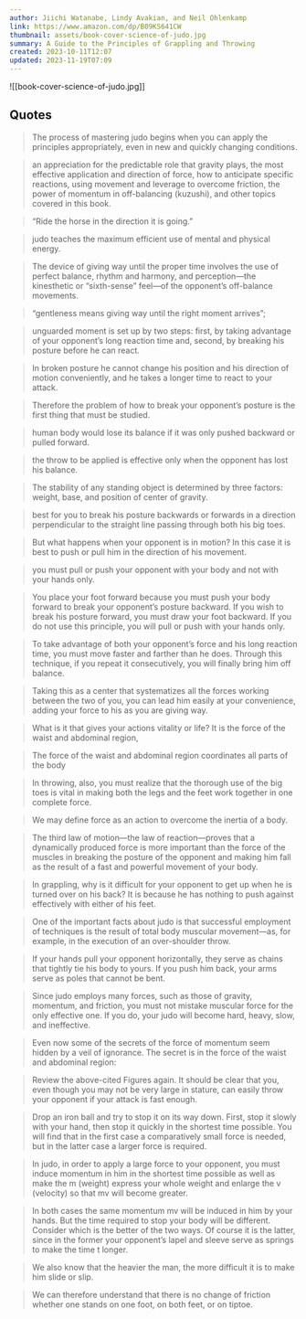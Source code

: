 ```yaml
---
author: Jiichi Watanabe, Lindy Avakian, and Neil Ohlenkamp
link: https://www.amazon.com/dp/B09KS641CW
thumbnail: assets/book-cover-science-of-judo.jpg
summary: A Guide to the Principles of Grappling and Throwing
created: 2023-10-11T12:07
updated: 2023-11-19T07:09
---
```

![[book-cover-science-of-judo.jpg]]
## Quotes
 > The process of mastering judo begins when you can apply the principles appropriately, even in new and quickly changing conditions.

> an appreciation for the predictable role that gravity plays, the most effective application and direction of force, how to anticipate specific reactions, using movement and leverage to overcome friction, the power of momentum in off-balancing (kuzushi), and other topics covered in this book.

> “Ride the horse in the direction it is going.”

> judo teaches the maximum efficient use of mental and physical energy.

> The device of giving way until the proper time involves the use of perfect balance, rhythm and harmony, and perception—the kinesthetic or “sixth-sense” feel—of the opponent’s off-balance movements.

> “gentleness means giving way until the right moment arrives”;

> unguarded moment is set up by two steps: first, by taking advantage of your opponent’s long reaction time and, second, by breaking his posture before he can react.

> In broken posture he cannot change his position and his direction of motion conveniently, and he takes a longer time to react to your attack.

> Therefore the problem of how to break your opponent’s posture is the first thing that must be studied.

> human body would lose its balance if it was only pushed backward or pulled forward.

> the throw to be applied is effective only when the opponent has lost his balance.

> The stability of any standing object is determined by three factors: weight, base, and position of center of gravity.

> best for you to break his posture backwards or forwards in a direction perpendicular to the straight line passing through both his big toes.

> But what happens when your opponent is in motion? In this case it is best to push or pull him in the direction of his movement.

> you must pull or push your opponent with your body and not with your hands only.

> You place your foot forward because you must push your body forward to break your opponent’s posture backward. If you wish to break his posture forward, you must draw your foot backward. If you do not use this principle, you will pull or push with your hands only.

> To take advantage of both your opponent’s force and his long reaction time, you must move faster and farther than he does. Through this technique, if you repeat it consecutively, you will finally bring him off balance.

> Taking this as a center that systematizes all the forces working between the two of you, you can lead him easily at your convenience, adding your force to his as you are giving way.

> What is it that gives your actions vitality or life? It is the force of the waist and abdominal region,

> The force of the waist and abdominal region coordinates all parts of the body

> In throwing, also, you must realize that the thorough use of the big toes is vital in making both the legs and the feet work together in one complete force.

> We may define force as an action to overcome the inertia of a body.

> The third law of motion—the law of reaction—proves that a dynamically produced force is more important than the force of the muscles in breaking the posture of the opponent and making him fall as the result of a fast and powerful movement of your body.

> In grappling, why is it difficult for your opponent to get up when he is turned over on his back? It is because he has nothing to push against effectively with either of his feet.

> One of the important facts about judo is that successful employment of techniques is the result of total body muscular movement—as, for example, in the execution of an over-shoulder throw.

> If your hands pull your opponent horizontally, they serve as chains that tightly tie his body to yours. If you push him back, your arms serve as poles that cannot be bent.

> Since judo employs many forces, such as those of gravity, momentum, and friction, you must not mistake muscular force for the only effective one. If you do, your judo will become hard, heavy, slow, and ineffective.

> Even now some of the secrets of the force of momentum seem hidden by a veil of ignorance. The secret is in the force of the waist and abdominal region:

> Review the above-cited Figures again. It should be clear that you, even though you may not be very large in stature, can easily throw your opponent if your attack is fast enough.

> Drop an iron ball and try to stop it on its way down. First, stop it slowly with your hand, then stop it quickly in the shortest time possible. You will find that in the first case a comparatively small force is needed, but in the latter case a larger force is required.

> In judo, in order to apply a large force to your opponent, you must induce momentum in him in the shortest time possible as well as make the m (weight) express your whole weight and enlarge the v (velocity) so that mv will become greater.

> In both cases the same momentum mv will be induced in him by your hands. But the time required to stop your body will be different. Consider which is the better of the two ways. Of course it is the latter, since in the former your opponent’s lapel and sleeve serve as springs to make the time t longer.

> We also know that the heavier the man, the more difficult it is to make him slide or slip.

> We can therefore understand that there is no change of friction whether one stands on one foot, on both feet, or on tiptoe.